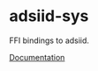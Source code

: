 # adsiid-sys #
FFI bindings to adsiid.

[Documentation](https://retep998.github.io/doc/adsiid-sys/)
